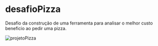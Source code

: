 # desafioPizza
Desafio da construção de uma ferramenta para analisar o melhor custo beneficio ao pedir uma pizza.

![projetoPizza](https://github.com/andrenp2/desafioPizza/blob/main/imagemProjeto.png?raw=true)

